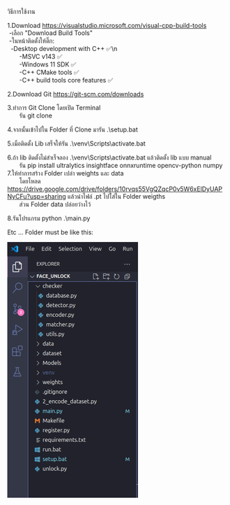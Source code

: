 วิธีการใช้งาน

1.Download https://visualstudio.microsoft.com/visual-cpp-build-tools<br>
&nbsp;-เลือก "Download Build Tools"<br>
&nbsp;-ในหน้าติดตั้งให้ติ๊ก:<br>
&nbsp;&nbsp;-Desktop development with C++ ✅\n<br>
&nbsp;&nbsp;&nbsp;&nbsp;&nbsp;&nbsp;&nbsp;-MSVC v143 ✅<br>
&nbsp;&nbsp;&nbsp;&nbsp;&nbsp;&nbsp;&nbsp;-Windows 11 SDK ✅<br>
&nbsp;&nbsp;&nbsp;&nbsp;&nbsp;&nbsp;&nbsp;-C++ CMake tools ✅<br>
&nbsp;&nbsp;&nbsp;&nbsp;&nbsp;&nbsp;&nbsp;-C++ build tools core features ✅<br>

2.Download Git https://git-scm.com/downloads

3.ทำการ Git Clone โดยเปิด Terminal<br>
&nbsp;&nbsp;&nbsp;&nbsp;&nbsp;&nbsp;&nbsp;รัน git clone 

4.จากนั้นเข้าไปใน Folder ที่ Clone มารัน .\setup.bat <br>

5.เมิ้อติดตั้ง Lib เสร็จให้รัน .\venv\Scripts\activate.bat <br>

6.ถ้า lib ติดตั้งไม่สำเร็จลอง .\venv\Scripts\activate.bat แล้วติดตั้ง lib แบบ manual <br>
&nbsp;&nbsp;&nbsp;&nbsp;&nbsp;&nbsp;&nbsp;รัน pip install ultralytics insightface onnxruntime opencv-python numpy <br>
7.ให้ทำการสร้าง Folder เปล่า weights และ data <br>
&nbsp;&nbsp;&nbsp;&nbsp;&nbsp;&nbsp;&nbsp;โดยโหลด https://drive.google.com/drive/folders/10rvqs55VgQZqcP0v5W6xElDyUAPNyCFu?usp=sharing แล้วนำไฟล์ .pt ไปใ่ส่ใน Folder weigths <br>
&nbsp;&nbsp;&nbsp;&nbsp;&nbsp;&nbsp;&nbsp;ส่วน Folder data ปล่อยว่างไว้

8.รันโปรแกรม python .\main.py <br>

Etc ...
Folder must be like this:<br>

![image_alt](https://github.com/skudyen/Python_FaceUnlock/blob/master/Screenshot%20from%202025-06-13%2014-41-56.png)
